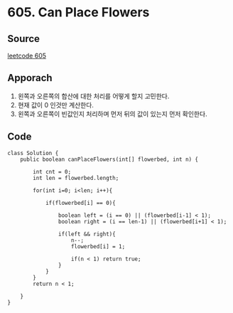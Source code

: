 # 605. Can Place Flowers

## Source
[leetcode 605](https://leetcode.com/problems/can-place-flowers/description/?envType=study-plan-v2&envId=leetcode-75)


## Apporach
1. 왼쪽과 오른쪽의 합산에 대한 처리를 어떻게 할지 고민한다.
2. 현재 값이 0 인것만 계산한다. 
3. 왼쪽과 오른쪽이 빈값인지 처리하며 먼저 뒤의 값이 있는지 먼저 확인한다. 

## Code
    class Solution {
        public boolean canPlaceFlowers(int[] flowerbed, int n) {
            
            int cnt = 0;
            int len = flowerbed.length;

            for(int i=0; i<len; i++){

                if(flowerbed[i] == 0){

                    boolean left = (i == 0) || (flowerbed[i-1] < 1);
                    boolean right = (i == len-1) || (flowerbed[i+1] < 1);

                    if(left && right){
                        n--;
                        flowerbed[i] = 1;

                        if(n < 1) return true;
                    }
                }
            }
            return n < 1;

        }
    }